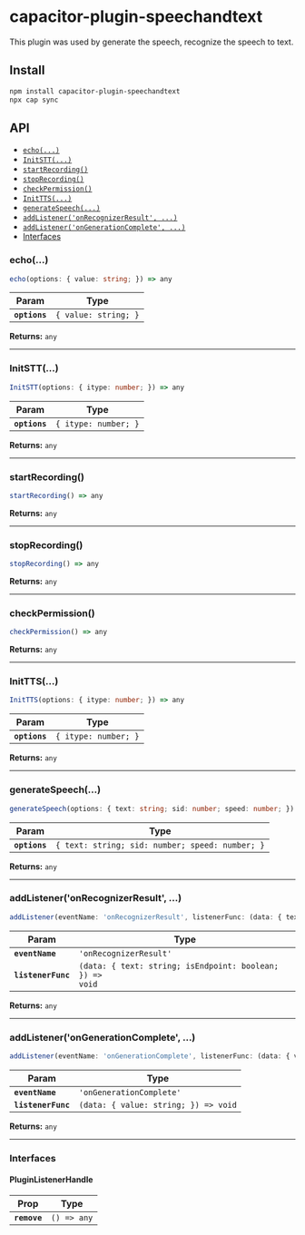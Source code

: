 # capacitor-plugin-speechandtext

This plugin was used by generate the speech, recognize the speech to text.

## Install

```bash
npm install capacitor-plugin-speechandtext
npx cap sync
```

## API

<docgen-index>

* [`echo(...)`](#echo)
* [`InitSTT(...)`](#initstt)
* [`startRecording()`](#startrecording)
* [`stopRecording()`](#stoprecording)
* [`checkPermission()`](#checkpermission)
* [`InitTTS(...)`](#inittts)
* [`generateSpeech(...)`](#generatespeech)
* [`addListener('onRecognizerResult', ...)`](#addlisteneronrecognizerresult-)
* [`addListener('onGenerationComplete', ...)`](#addlistenerongenerationcomplete-)
* [Interfaces](#interfaces)

</docgen-index>

<docgen-api>
<!--Update the source file JSDoc comments and rerun docgen to update the docs below-->

### echo(...)

```typescript
echo(options: { value: string; }) => any
```

| Param         | Type                            |
| ------------- | ------------------------------- |
| **`options`** | <code>{ value: string; }</code> |

**Returns:** <code>any</code>

--------------------


### InitSTT(...)

```typescript
InitSTT(options: { itype: number; }) => any
```

| Param         | Type                            |
| ------------- | ------------------------------- |
| **`options`** | <code>{ itype: number; }</code> |

**Returns:** <code>any</code>

--------------------


### startRecording()

```typescript
startRecording() => any
```

**Returns:** <code>any</code>

--------------------


### stopRecording()

```typescript
stopRecording() => any
```

**Returns:** <code>any</code>

--------------------


### checkPermission()

```typescript
checkPermission() => any
```

**Returns:** <code>any</code>

--------------------


### InitTTS(...)

```typescript
InitTTS(options: { itype: number; }) => any
```

| Param         | Type                            |
| ------------- | ------------------------------- |
| **`options`** | <code>{ itype: number; }</code> |

**Returns:** <code>any</code>

--------------------


### generateSpeech(...)

```typescript
generateSpeech(options: { text: string; sid: number; speed: number; }) => any
```

| Param         | Type                                                       |
| ------------- | ---------------------------------------------------------- |
| **`options`** | <code>{ text: string; sid: number; speed: number; }</code> |

**Returns:** <code>any</code>

--------------------


### addListener('onRecognizerResult', ...)

```typescript
addListener(eventName: 'onRecognizerResult', listenerFunc: (data: { text: string; isEndpoint: boolean; }) => void) => any
```

| Param              | Type                                                                   |
| ------------------ | ---------------------------------------------------------------------- |
| **`eventName`**    | <code>'onRecognizerResult'</code>                                      |
| **`listenerFunc`** | <code>(data: { text: string; isEndpoint: boolean; }) =&gt; void</code> |

**Returns:** <code>any</code>

--------------------


### addListener('onGenerationComplete', ...)

```typescript
addListener(eventName: 'onGenerationComplete', listenerFunc: (data: { value: string; }) => void) => any
```

| Param              | Type                                               |
| ------------------ | -------------------------------------------------- |
| **`eventName`**    | <code>'onGenerationComplete'</code>                |
| **`listenerFunc`** | <code>(data: { value: string; }) =&gt; void</code> |

**Returns:** <code>any</code>

--------------------


### Interfaces


#### PluginListenerHandle

| Prop         | Type                      |
| ------------ | ------------------------- |
| **`remove`** | <code>() =&gt; any</code> |

</docgen-api>
